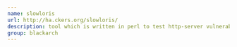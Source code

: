 ```yaml
---
name: slowloris
url: http://ha.ckers.org/slowloris/
description: tool which is written in perl to test http-server vulnerabilities for connection exhaustion denial of service (DoS) attacks so you can enhance the security of your webserver. URL : http://ha.ckers.org/slowloris/ Groups : blackarch blackarch-dos
group: blackarch
---
```

